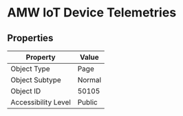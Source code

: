 
# AMW IoT Device Telemetries



## Properties

| Property | Value |
| --- | --- |
| Object Type | Page |
| Object Subtype | Normal |
| Object ID | 50105 |
| Accessibility Level | Public | 

